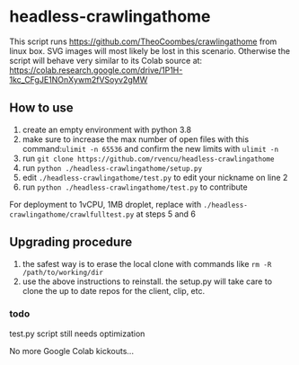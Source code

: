 # headless-crawlingathome

This script runs https://github.com/TheoCoombes/crawlingathome from linux box. SVG images will most likely be lost in this scenario. Otherwise the script will behave very similar to its Colab source at: https://colab.research.google.com/drive/1P1H-1kc_CFgJE1NOnXywm2fVSoyv2gMW

## How to use

1. create an empty environment with python 3.8
2. make sure to increase the max number of open files with this command:```ulimit -n 65536``` and confirm the new limits with ```ulimit -n```
3. run ```git clone https://github.com/rvencu/headless-crawlingathome```
4. run ```python ./headless-crawlingathome/setup.py```
5. edit ```./headless-crawlingathome/test.py``` to edit your nickname on line 2
6. run ```python ./headless-crawlingathome/test.py``` to contribute

For deployment to 1vCPU, 1MB droplet, replace with ```./headless-crawlingathome/crawlfulltest.py``` at steps 5 and 6

## Upgrading procedure

1. the safest way is to erase the local clone with commands like ```rm -R /path/to/working/dir```
2. use the above instructions to reinstall. the setup.py will take care to clone the up to date repos for the client, clip, etc.

### todo
test.py script still needs optimization

No more Google Colab kickouts...
